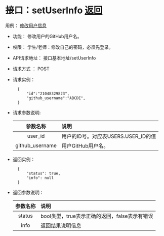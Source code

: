 # 接口：setUserInfo  [返回](../README.md)
用例： [修改用户信息](../用例/修改用户信息用例.md)

- 功能：
    修改用户的GitHub用户名。

- 权限：
    学生/老师：修改自己的密码，必须先登录。    

- API请求地址：
    接口基本地址/setUserInfo

- 请求方式 ：
    POST

- 请求实例：

        {
            "id":"21048329823",
            "github_username":"ABCDE",            
        }

- 请求参数说明:        

  |参数名称|说明|
  |:---------:|:--------------------------------------------------------|      
  |user_id|用户的ID号。对应表USERS.USER_ID的值|
  |github_username|用户GitHub用户名。|

- 返回实例：

        {         
            "status": true,
            "info": null
        }

- 返回参数说明：    

  |参数名称|说明|
  |:---------:|:--------------------------------------------------------|      
  |status|bool类型，true表示正确的返回，false表示有错误|
  |info|返回结果说明信息|
